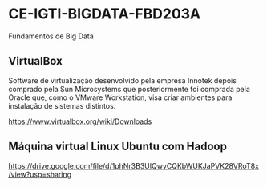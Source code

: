 # CE-IGTI-BIGDATA-FBD203A
Fundamentos de Big Data

## VirtualBox
Software de virtualização desenvolvido pela empresa Innotek depois comprado pela Sun Microsystems que posteriormente foi comprada pela Oracle que, como o VMware Workstation, visa criar ambientes para instalação de sistemas distintos.

https://www.virtualbox.org/wiki/Downloads

## Máquina virtual Linux Ubuntu com Hadoop 
https://drive.google.com/file/d/1phNr3B3UIQwvCQKbWUKJaPVK28VRoT8x/view?usp=sharing
